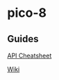 # pico-8

## Guides

[API Cheatsheet](https://neko250.github.io/pico8-api/)

[Wiki](https://pico-8.fandom.com/wiki/Pico-8_Wikia)
